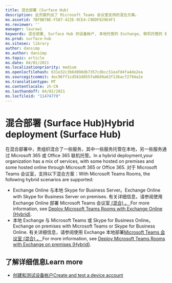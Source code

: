 ```yaml
---
title: 混合部署 (Surface Hub)
description: 此页面列出了 Microsoft Teams 会议室支持的混合方案。
ms.assetid: 7BFBB7BE-F587-422E-9CE4-C9DDF829E4F1
ms.reviewer: ''
manager: laurawi
keywords: 混合部署, Surface Hub 的设备帐户, 本地托管的 Exchange, 联机托管的 Exchange
ms.prod: surface-hub
ms.sitesec: library
author: dansimp
ms.author: dansimp
ms.topic: article
ms.date: 04/01/2021
ms.localizationpriority: medium
ms.openlocfilehash: 631e32c3b6d898db7357cdbcc51eafd4fa4de2ea
ms.sourcegitcommit: 4ec96ff1cd563d055fa0689a63f136acf2794a2e
ms.translationtype: MT
ms.contentlocale: zh-CN
ms.lasthandoff: 04/02/2021
ms.locfileid: "11474779"
---
```

# <a name="hybrid-deployment-surface-hub"></a><span data-ttu-id="fdd80-104">混合部署 (Surface Hub)</span><span class="sxs-lookup"><span data-stu-id="fdd80-104">Hybrid deployment (Surface Hub)</span></span>

<span data-ttu-id="fdd80-105">在混合部署中，贵组织混合了一些服务，其中一些服务托管在本地，另一些服务通过 Microsoft 365 或 Office 365 联机托管。</span><span class="sxs-lookup"><span data-stu-id="fdd80-105">In a hybrid deployment,your organization has a mix of services, with some hosted on premises and some hosted online through Microsoft 365 or Office 365.</span></span> <span data-ttu-id="fdd80-106">对于 Microsoft Teams 会议室，支持以下混合方案：</span><span class="sxs-lookup"><span data-stu-id="fdd80-106">With Microsoft Teams Rooms, the following hybrid scenarios are supported:</span></span>

- <span data-ttu-id="fdd80-107">Exchange Online 与本地 Skype for Business Server。</span><span class="sxs-lookup"><span data-stu-id="fdd80-107">Exchange Online with Skype for Business Server on premises.</span></span> <span data-ttu-id="fdd80-108">有关详细信息，请参阅使用 Exchange Online 部署 Microsoft Teams 会议室[ (混合) 。 ](https://docs.microsoft.com/microsoftteams/rooms/with-exchange-online)</span><span class="sxs-lookup"><span data-stu-id="fdd80-108">For more information, see [Deploy Microsoft Teams Rooms with Exchange Online (Hybrid)](https://docs.microsoft.com/microsoftteams/rooms/with-exchange-online).</span></span>
- <span data-ttu-id="fdd80-109">本地 Exchange 与 Microsoft Teams 或 Skype for Business Online。</span><span class="sxs-lookup"><span data-stu-id="fdd80-109">Exchange on premises with Microsoft Teams or Skype for Business Online.</span></span> <span data-ttu-id="fdd80-110">有关详细信息，请参阅使用 Exchange 本地部署[Microsoft Teams 会议室 (混合) 。 ](https://docs.microsoft.com/microsoftteams/rooms/with-exchange-on-premises)</span><span class="sxs-lookup"><span data-stu-id="fdd80-110">For more information, see [Deploy Microsoft Teams Rooms with Exchange on premises (Hybrid)](https://docs.microsoft.com/microsoftteams/rooms/with-exchange-on-premises).</span></span>

## <a name="learn-more"></a><span data-ttu-id="fdd80-111">了解详细信息</span><span class="sxs-lookup"><span data-stu-id="fdd80-111">Learn more</span></span>

- [<span data-ttu-id="fdd80-112">创建和测试设备帐户</span><span class="sxs-lookup"><span data-stu-id="fdd80-112">Create and test a device account</span></span>](create-and-test-a-device-account-surface-hub.md)